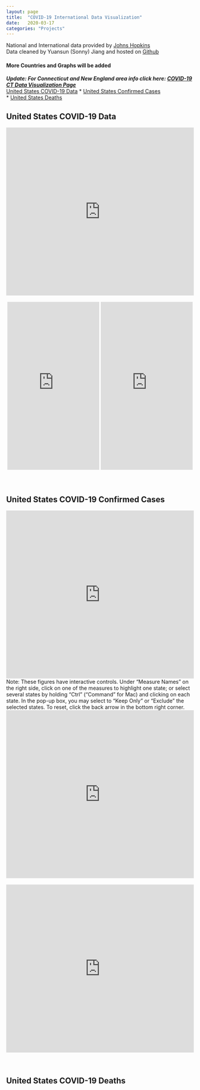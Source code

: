 ```yaml
---
layout: page
title:  "COVID-19 International Data Visualization"
date:   2020-03-17
categories: "Projects"
---
```


National and International data provided by 
<a href="https://github.com/CSSEGISandData" target="_blank" title="CSSEGISandData">Johns Hopkins</a>  
Data cleaned by Yuansun (Sonny) Jiang and hosted on 
<a href="https://github.com/SonnyITS/COVID-19" target="_blank" title="github">Github</a>  

#### More Countries and Graphs will be added  
***Update: For Connecticut and New England area info click here: 
<a href="https://sonnyits.com/projects/2020/03/14/COVID19CTData.html" target="_blank" title="">COVID-19 CT Data Visualization Page</a>***   
[United States COVID-19 Data](#USData)
    * [United States Confirmed Cases](#USConfirm)  
    * [United States Deaths](#USDeath) 

<a name="USData"></a>  

## United States COVID-19 Data

<div align="center">
    <iframe seamless frameborder="0" src="https://public.tableau.com/views/ProductionUSCountyCrossSection/USConfirmedCasesper100kResidents?:embed=yes&:display_count=yes&:showVizHome=no" width = '100%' height = '450' scrolling='yes' loading='lazy'></iframe>    
</div> 
<br />
<div align="center">
    <iframe seamless frameborder="0" src="https://public.tableau.com/views/ProductionUSStatesCrossSection/USConfirmedper100KResidents?:embed=yes&:display_count=yes&:showVizHome=no" width = '49%' height = '450' scrolling='yes' float = 'left' loading='lazy'></iframe>    
    <iframe seamless frameborder="0" src="https://public.tableau.com/views/ProductionUSStatesCrossSection/USDeathsper100KResidents?:embed=yes&:display_count=yes&:showVizHome=no" width = '49%' height = '450' scrolling='yes' float = 'right' loading='lazy'></iframe> 
</div>  

<br />
<br />

<a name="USConfirm"></a>

## United States COVID-19 Confirmed Cases

<div align="center">
    <iframe seamless frameborder="0" src="https://public.tableau.com/views/ProductionUSStateCOVID19ConfirmedTimeSeries/USStateCOVID-19ConfirmedCasesper100kResidents?:embed=yes&:display_count=yes&:showVizHome=no" width = '100%' height = '450' scrolling='yes' loading='lazy'></iframe>    
</div> 
Note: These figures have interactive controls. Under “Measure Names” on the right side, click on one of the measures to highlight one state; or select several states by holding “Ctrl” (“Command” for Mac) and clicking on each state. In the pop-up box, you may select to “Keep Only” or “Exclude” the selected states. To reset, click the back arrow in the bottom right corner.
<br />
<div align="center">
    <iframe seamless frameborder="0" src="https://public.tableau.com/views/ProductionUSStateTimeSeriesNewandTotal/USStatesTotalConfirmedCases?:embed=yes&:display_count=yes&:showVizHome=no" width = '100%' height = '450' scrolling='yes' loading='lazy'></iframe>    
</div> 
<br />
<div align="center">
    <iframe seamless frameborder="0" src="https://public.tableau.com/views/ProductionUSStateTimeSeriesNewandTotal/USStatesTotalDeaths?:embed=yes&:display_count=yes&:showVizHome=no" width = '100%' height = '450' scrolling='yes' loading='lazy'></iframe>    
</div>  

<br />
<br />

<a name="USDeath"></a>

## United States COVID-19 Deaths

<br />
<br />